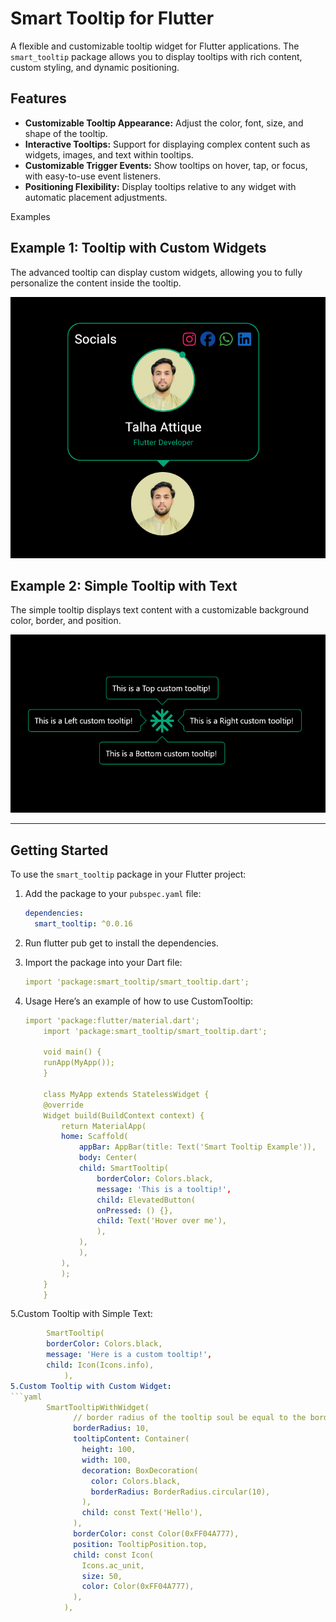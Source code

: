 # Smart Tooltip for Flutter

A flexible and customizable tooltip widget for Flutter applications. The `smart_tooltip` package allows you to display tooltips with rich content, custom styling, and dynamic positioning.

## Features

- **Customizable Tooltip Appearance:** Adjust the color, font, size, and shape of the tooltip.
- **Interactive Tooltips:** Support for displaying complex content such as widgets, images, and text within tooltips.
- **Customizable Trigger Events:** Show tooltips on hover, tap, or focus, with easy-to-use event listeners.
- **Positioning Flexibility:** Display tooltips relative to any widget with automatic placement adjustments.

Examples 
## Example 1: Tooltip with Custom Widgets
The advanced tooltip can display custom widgets, allowing you to fully personalize the content inside the tooltip.

![Tooltip with Custom Widgets](assets/example2.png "Tooltip with Custom Widgets")

## Example 2: Simple Tooltip with Text
The simple tooltip displays text content with a customizable background color, border, and position.

![Simple Tooltip with Text](assets/example1.png "Simple Tooltip with Text")

---

## Getting Started

To use the `smart_tooltip` package in your Flutter project:

1. Add the package to your `pubspec.yaml` file:

   ```yaml
   dependencies:
     smart_tooltip: ^0.0.16
2. Run flutter pub get to install the dependencies.

3. Import the package into your Dart file:
    ```yaml
    import 'package:smart_tooltip/smart_tooltip.dart';


4. Usage
    Here’s an example of how to use CustomTooltip:
    ```yaml
    import 'package:flutter/material.dart';
        import 'package:smart_tooltip/smart_tooltip.dart';

        void main() {
        runApp(MyApp());
        }

        class MyApp extends StatelessWidget {
        @override
        Widget build(BuildContext context) {
            return MaterialApp(
            home: Scaffold(
                appBar: AppBar(title: Text('Smart Tooltip Example')),
                body: Center(
                child: SmartTooltip(
                    borderColor: Colors.black,
                    message: 'This is a tooltip!',
                    child: ElevatedButton(
                    onPressed: () {},
                    child: Text('Hover over me'),
                    ),
                ),
                ),
            ),
            );
        }
        }

5.Custom Tooltip with Simple Text:
```yaml
        SmartTooltip(
        borderColor: Colors.black,
        message: 'Here is a custom tooltip!',
        child: Icon(Icons.info),
            ),
5.Custom Tooltip with Custom Widget:
```yaml           
        SmartTooltipWithWidget(
              // border radius of the tooltip soul be equal to the border radius of the content widget widget if any
              borderRadius: 10,
              tooltipContent: Container(
                height: 100,
                width: 100,
                decoration: BoxDecoration(
                  color: Colors.black,
                  borderRadius: BorderRadius.circular(10),
                ),
                child: const Text('Hello'),
              ),
              borderColor: const Color(0xFF04A777),
              position: TooltipPosition.top,
              child: const Icon(
                Icons.ac_unit,
                size: 50,
                color: Color(0xFF04A777),
              ),
            ),




